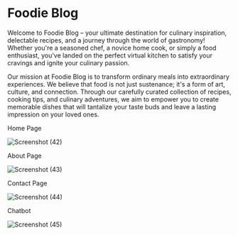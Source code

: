 # Foodie Blog

Welcome to Foodie Blog – your ultimate destination for culinary inspiration, delectable recipes, and a journey through the world of gastronomy! Whether you're a seasoned chef, a novice home cook, or simply a food enthusiast, you've landed on the perfect virtual kitchen to satisfy your cravings and ignite your culinary passion.

Our mission at Foodie Blog is to transform ordinary meals into extraordinary experiences. We believe that food is not just sustenance; it's a form of art, culture, and connection. Through our carefully curated collection of recipes, cooking tips, and culinary adventures, we aim to empower you to create memorable dishes that will tantalize your taste buds and leave a lasting impression on your loved ones.

Home Page

![Screenshot (42)](https://github.com/dee4pak/FRT-Food-Blog-Project/assets/115305847/ad15dba0-a21b-47a1-b676-b26bd93865e7)

About Page

![Screenshot (43)](https://github.com/dee4pak/FRT-Food-Blog-Project/assets/115305847/c6092ed1-f78f-47df-bc3f-041883946535)

Contact Page

![Screenshot (44)](https://github.com/dee4pak/FRT-Food-Blog-Project/assets/115305847/e2d67400-f907-4f8b-91fd-2c8ddd134cba)

Chatbot

![Screenshot (45)](https://github.com/dee4pak/FRT-Food-Blog-Project/assets/115305847/e212ca2a-90a6-41f9-9465-ff17dedd206e)

